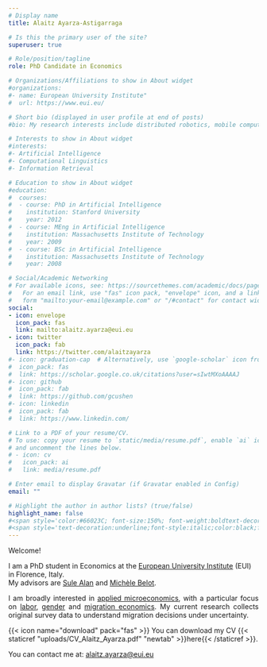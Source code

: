 ```yaml
---
# Display name
title: Alaitz Ayarza-Astigarraga

# Is this the primary user of the site?
superuser: true

# Role/position/tagline
role: PhD Candidate in Economics

# Organizations/Affiliations to show in About widget
#organizations:
#- name: European University Institute"
#  url: https://www.eui.eu/

# Short bio (displayed in user profile at end of posts)
#bio: My research interests include distributed robotics, mobile computing and programmable matter.

# Interests to show in About widget
#interests:
#- Artificial Intelligence
#- Computational Linguistics
#- Information Retrieval

# Education to show in About widget
#education:
#  courses:
#  - course: PhD in Artificial Intelligence
#    institution: Stanford University
#    year: 2012
#  - course: MEng in Artificial Intelligence
#    institution: Massachusetts Institute of Technology
#    year: 2009
#  - course: BSc in Artificial Intelligence
#    institution: Massachusetts Institute of Technology
#    year: 2008

# Social/Academic Networking
# For available icons, see: https://sourcethemes.com/academic/docs/page-builder/#icons
#   For an email link, use "fas" icon pack, "envelope" icon, and a link in the
#   form "mailto:your-email@example.com" or "/#contact" for contact widget.
social:
- icon: envelope
  icon_pack: fas
  link: mailto:alaitz.ayarza@eui.eu
- icon: twitter
  icon_pack: fab
  link: https://twitter.com/alaitzayarza
#- icon: graduation-cap  # Alternatively, use `google-scholar` icon from `ai` icon pack
#  icon_pack: fas
#  link: https://scholar.google.co.uk/citations?user=sIwtMXoAAAAJ
#- icon: github
#  icon_pack: fab
#  link: https://github.com/gcushen
#- icon: linkedin
#  icon_pack: fab
#  link: https://www.linkedin.com/

# Link to a PDF of your resume/CV.
# To use: copy your resume to `static/media/resume.pdf`, enable `ai` icons in `params.toml`,
# and uncomment the lines below.
# - icon: cv
#   icon_pack: ai
#   link: media/resume.pdf

# Enter email to display Gravatar (if Gravatar enabled in Config)
email: ""

# Highlight the author in author lists? (true/false)
highlight_name: false
#<span style='color:#66023C; font-size:150%; font-weight:boldtext-decoration:underline'>  </span>
#<span style='text-decoration:underline;font-style:italic;color:black;font-weight:bold'>
---
```


Welcome!

I am a PhD student in Economics at the [European University Institute](https://www.eui.eu/en/academic-units/department-of-economics) (EUI) in Florence, Italy.\
My advisors are [Sule Alan](https://www.sulealan.com) and [Michèle Belot](https://economics.cornell.edu/michèle-belot).

<p align="justify">I am broadly interested in <span style="text-decoration: underline">applied microeconomics</span>, with a particular focus on <span style="text-decoration: underline">labor</span>, <span style="text-decoration: underline">gender</span> and <span style="text-decoration: underline">migration economics</span>. My current research collects original survey data to understand migration decisions under uncertainty. 

<!---In my [job-market paper]({{< relref "#jmp" >}}) I study the determinants of migration path choice.--->


{{< icon name="download" pack="fas" >}} You can download my CV {{< staticref "uploads/CV_Alaitz_Ayarza.pdf" "newtab" >}}here{{< /staticref >}}.

<!---References:
- [Sule Alan](https://www.sulealan.com) (EUI)
- [Michèle Belot](https://economics.cornell.edu/michèle-belot) (Cornell University)

Placement Director, EUI:
- [David K. Levine](http://www.dklevine.com)--->

You can contact me at: alaitz.ayarza@eui.eu
